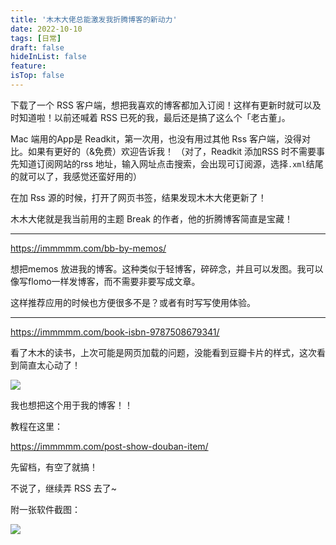 ```yaml
---
title: '木木大佬总能激发我折腾博客的新动力'
date: 2022-10-10
tags: [日常]
draft: false
hideInList: false
feature: 
isTop: false
---
```


下载了一个 RSS 客户端，想把我喜欢的博客都加入订阅！这样有更新时就可以及时知道啦！以前还喊着 RSS 已死的我，最后还是搞了这么个「老古董」。

Mac 端用的App是 Readkit，第一次用，也没有用过其他 Rss 客户端，没得对比。如果有更好的（&免费）欢迎告诉我！
（对了，Readkit 添加RSS 时不需要事先知道订阅网站的rss 地址，输入网址点击搜索，会出现可订阅源，选择`.xml`结尾的就可以了，我感觉还蛮好用的）

在加 Rss 源的时候，打开了网页书签，结果发现木木大佬更新了！

<!--more-->

木木大佬就是我当前用的主题 Break 的作者，他的折腾博客简直是宝藏！


---

https://immmmm.com/bb-by-memos/

想把memos 放进我的博客。这种类似于轻博客，碎碎念，并且可以发图。我可以像写flomo一样发博客，而不需要非要写成文章。

这样推荐应用的时候也方便很多不是？或者有时写写使用体验。

---

https://immmmm.com/book-isbn-9787508679341/

看了木木的读书，上次可能是网页加载的问题，没能看到豆瓣卡片的样式，这次看到简直太心动了！

![](https://s2.loli.net/2022/10/10/MAgwESPW4RHG9fe.png)

我也想把这个用于我的博客！！

教程在这里：

https://immmmm.com/post-show-douban-item/

先留档，有空了就搞！

不说了，继续弄 RSS 去了~

附一张软件截图：

![](https://s2.loli.net/2022/10/10/loaJQ6U5yuknHmD.png)